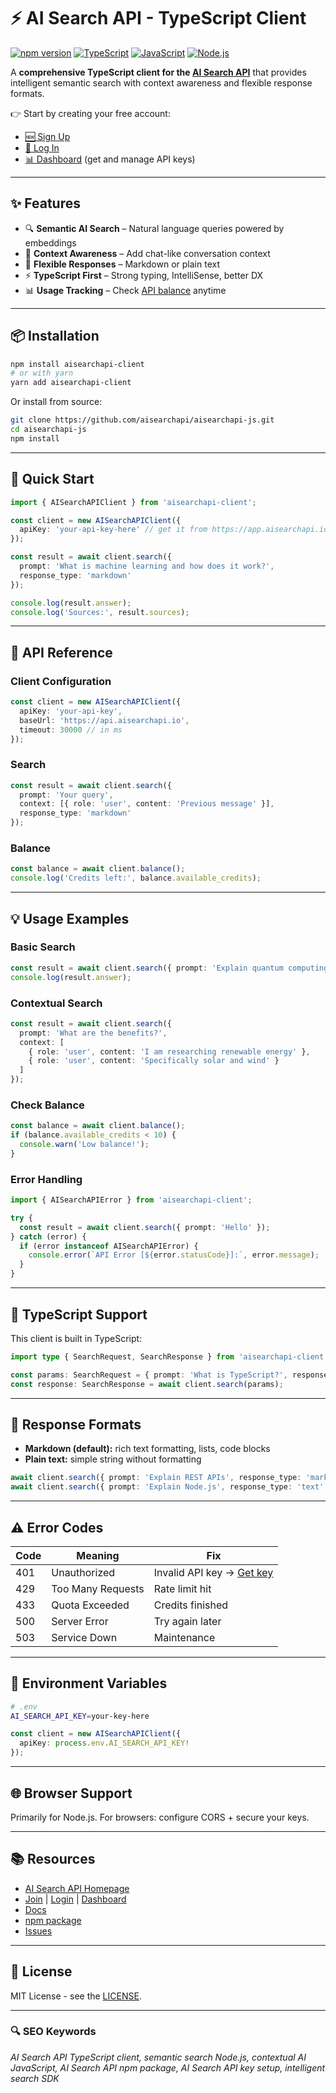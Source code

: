 # ⚡ AI Search API - TypeScript Client

[![npm version](https://badge.fury.io/js/aisearchapi-client.svg)](https://www.npmjs.com/package/aisearchapi-client)
[![TypeScript](https://img.shields.io/badge/%3C%2F%3E-TypeScript-%230074c1.svg)](http://www.typescriptlang.org/)
[![JavaScript](https://img.shields.io/badge/JavaScript-ES6%2B-F7DF1E.svg?logo=javascript&logoColor=black)](https://developer.mozilla.org/docs/Web/JavaScript)
[![Node.js](https://img.shields.io/badge/Node.js-18%2B-339933.svg?logo=node.js&logoColor=white)](https://nodejs.org/)

A **comprehensive TypeScript client for the [AI Search API](https://aisearchapi.io/)** that provides intelligent semantic search with context awareness and flexible response formats.  

👉 Start by creating your free account:  
- [🆕 Sign Up](https://app.aisearchapi.io/join)  
- [🔑 Log In](https://app.aisearchapi.io/login)  
- [📊 Dashboard](https://app.aisearchapi.io/dashboard) (get and manage API keys)  

---

## ✨ Features

- 🔍 **Semantic AI Search** – Natural language queries powered by embeddings  
- 💬 **Context Awareness** – Add chat-like conversation context  
- 📝 **Flexible Responses** – Markdown or plain text  
- ⚡ **TypeScript First** – Strong typing, IntelliSense, better DX  
- 📊 **Usage Tracking** – Check [API balance](https://app.aisearchapi.io/dashboard) anytime  

---

## 📦 Installation

```bash
npm install aisearchapi-client
# or with yarn
yarn add aisearchapi-client
```

Or install from source:

```bash
git clone https://github.com/aisearchapi/aisearchapi-js.git
cd aisearchapi-js
npm install
```

---

## 🚀 Quick Start

```typescript
import { AISearchAPIClient } from 'aisearchapi-client';

const client = new AISearchAPIClient({
  apiKey: 'your-api-key-here' // get it from https://app.aisearchapi.io/dashboard
});

const result = await client.search({
  prompt: 'What is machine learning and how does it work?',
  response_type: 'markdown'
});

console.log(result.answer);
console.log('Sources:', result.sources);
```

---

## 🔧 API Reference

### Client Configuration

```typescript
const client = new AISearchAPIClient({
  apiKey: 'your-api-key',
  baseUrl: 'https://api.aisearchapi.io',
  timeout: 30000 // in ms
});
```

### Search

```typescript
const result = await client.search({
  prompt: 'Your query',
  context: [{ role: 'user', content: 'Previous message' }],
  response_type: 'markdown'
});
```

### Balance

```typescript
const balance = await client.balance();
console.log('Credits left:', balance.available_credits);
```

---

## 💡 Usage Examples

### Basic Search

```typescript
const result = await client.search({ prompt: 'Explain quantum computing simply' });
console.log(result.answer);
```

### Contextual Search

```typescript
const result = await client.search({
  prompt: 'What are the benefits?',
  context: [
    { role: 'user', content: 'I am researching renewable energy' },
    { role: 'user', content: 'Specifically solar and wind' }
  ]
});
```

### Check Balance

```typescript
const balance = await client.balance();
if (balance.available_credits < 10) {
  console.warn('Low balance!');
}
```

### Error Handling

```typescript
import { AISearchAPIError } from 'aisearchapi-client';

try {
  const result = await client.search({ prompt: 'Hello' });
} catch (error) {
  if (error instanceof AISearchAPIError) {
    console.error(`API Error [${error.statusCode}]:`, error.message);
  }
}
```

---

## 📘 TypeScript Support

This client is built in TypeScript:

```typescript
import type { SearchRequest, SearchResponse } from 'aisearchapi-client';

const params: SearchRequest = { prompt: 'What is TypeScript?', response_type: 'markdown' };
const response: SearchResponse = await client.search(params);
```

---

## 📝 Response Formats

- **Markdown (default):** rich text formatting, lists, code blocks  
- **Plain text:** simple string without formatting  

```typescript
await client.search({ prompt: 'Explain REST APIs', response_type: 'markdown' });
await client.search({ prompt: 'Explain Node.js', response_type: 'text' });
```

---

## ⚠️ Error Codes

| Code | Meaning | Fix |
|------|---------|-----|
| 401 | Unauthorized | Invalid API key → [Get key](https://app.aisearchapi.io/dashboard) |
| 429 | Too Many Requests | Rate limit hit |
| 433 | Quota Exceeded | Credits finished |
| 500 | Server Error | Try again later |
| 503 | Service Down | Maintenance |

---

## 🔑 Environment Variables

```bash
# .env
AI_SEARCH_API_KEY=your-key-here
```

```typescript
const client = new AISearchAPIClient({
  apiKey: process.env.AI_SEARCH_API_KEY!
});
```

---

## 🌐 Browser Support

Primarily for Node.js. For browsers: configure CORS + secure your keys.

---

## 📚 Resources

- [AI Search API Homepage](https://aisearchapi.io/)  
- [Join](https://app.aisearchapi.io/join) | [Login](https://app.aisearchapi.io/login) | [Dashboard](https://app.aisearchapi.io/dashboard)  
- [Docs](https://docs.aisearchapi.io/)  
- [npm package](https://www.npmjs.com/package/aisearchapi-client)  
- [Issues](https://github.com/aisearchapi/aisearchapi-js/issues)  

---

## 📜 License

MIT License - see the [LICENSE](LICENSE).

---

### 🔍 SEO Keywords  
*AI Search API TypeScript client, semantic search Node.js, contextual AI JavaScript, AI Search API npm package, AI Search API key setup, intelligent search SDK*
